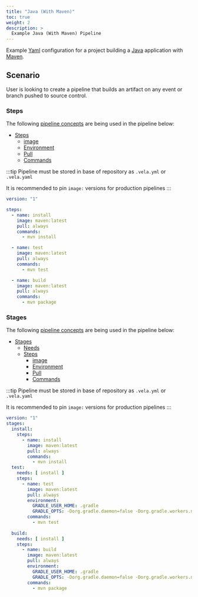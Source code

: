 ```yaml
---
title: "Java (With Maven)"
toc: true
weight: 2
description: >
  Example Java (With Maven) Pipeline
---
```


Example [Yaml](https://yaml.org/spec/) configuration for a project building a [Java](https://docs.oracle.com/en/java/) application with [Maven](https://maven.apache.org/guides/index.html).

## Scenario

User is looking to create a pipeline that builds an artifact on any event or branch pushed to source control.

### Steps

The following [pipeline concepts](None) are being used in the pipeline below:

* [Steps](/docs/tour/steps/)
  * [image](/docs/tour/image/)
  * [Environment](/docs/tour/environment/)
  * [Pull](/docs/tour/image/)
  * [Commands](/docs/tour/steps/)

:::tip
Pipeline must be stored in base of repository as `.vela.yml` or `.vela.yaml`

It is recommended to pin `image:` versions for production pipelines
:::

```yaml
version: "1"

steps:
  - name: install
    image: maven:latest
    pull: always
    commands:
      - mvn install

  - name: test
    image: maven:latest
    pull: always
    commands:
      - mvn test

  - name: build
    image: maven:latest
    pull: always
    commands:
      - mvn package
```

### Stages

The following [pipeline concepts](/docs/tour) are being used in the pipeline below:

* [Stages](/docs/tour/stages/)
  * [Needs](/docs/tour/stages/)
  * [Steps](/docs/tour/steps/)
    * [image](/docs/tour/image/)
    * [Environment](/docs/tour/environment/)
    * [Pull](/docs/tour/image/)
    * [Commands](/docs/tour/steps/)

:::tip
Pipeline must be stored in base of repository as `.vela.yml` or `.vela.yaml`

It is recommended to pin `image:` versions for production pipelines
:::

```yaml
version: "1"
stages:
  install:
    steps:
      - name: install
        image: maven:latest
        pull: always
        commands:
          - mvn install
  test:
    needs: [ install ]
    steps:
      - name: test
        image: maven:latest
        pull: always
        environment:
          GRADLE_USER_HOME: .gradle
          GRADLE_OPTS: -Dorg.gradle.daemon=false -Dorg.gradle.workers.max=1 -Dorg.gradle.parallel=false
        commands:
          - mvn test
          
  build:
    needs: [ install ]
    steps:
      - name: build
        image: maven:latest
        pull: always
        environment:
          GRADLE_USER_HOME: .gradle
          GRADLE_OPTS: -Dorg.gradle.daemon=false -Dorg.gradle.workers.max=1 -Dorg.gradle.parallel=false
        commands:
          - mvn package
```